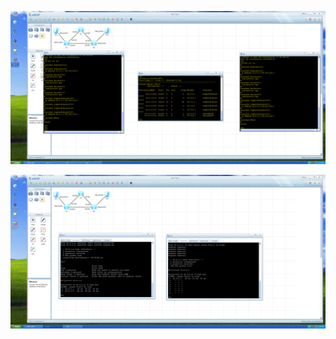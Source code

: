 ![Image alt](https://github.com/mrkrug24/Computer-networks-eNSP/blob/main/Lab%205/1.%20Routers.png)

![Image alt](https://github.com/mrkrug24/Computer-networks-eNSP/blob/main/Lab%205/2.%20Tracert.png)
